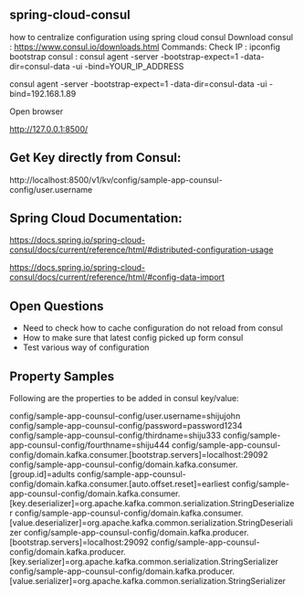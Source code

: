 ## spring-cloud-consul
how to centralize configuration using spring cloud consul
Download consul :  https://www.consul.io/downloads.html
Commands:
Check IP : ipconfig
bootstrap consul : consul agent -server -bootstrap-expect=1 -data-dir=consul-data -ui -bind=YOUR_IP_ADDRESS

consul agent -server -bootstrap-expect=1 -data-dir=consul-data -ui -bind=192.168.1.89

Open browser

http://127.0.0.1:8500/

## Get Key directly from Consul: 
http://localhost:8500/v1/kv/config/sample-app-counsul-config/user.username


## Spring Cloud Documentation:

https://docs.spring.io/spring-cloud-consul/docs/current/reference/html/#distributed-configuration-usage

https://docs.spring.io/spring-cloud-consul/docs/current/reference/html/#config-data-import


## Open Questions

* Need to check how to cache configuration do not reload from consul
* How to make sure that latest config picked up form consul
* Test various way of configuration


## Property Samples
Following are the properties to be added in consul key/value:


config/sample-app-counsul-config/user.username=shijujohn
config/sample-app-counsul-config/password=password1234
config/sample-app-counsul-config/thirdname=shiju333
config/sample-app-counsul-config/fourthname=shiju444
config/sample-app-counsul-config/domain.kafka.consumer.[bootstrap.servers]=localhost:29092
config/sample-app-counsul-config/domain.kafka.consumer.[group.id]=adults
config/sample-app-counsul-config/domain.kafka.consumer.[auto.offset.reset]=earliest
config/sample-app-counsul-config/domain.kafka.consumer.[key.deserializer]=org.apache.kafka.common.serialization.StringDeserializer
config/sample-app-counsul-config/domain.kafka.consumer.[value.deserializer]=org.apache.kafka.common.serialization.StringDeserializer
config/sample-app-counsul-config/domain.kafka.producer.[bootstrap.servers]=localhost:29092
config/sample-app-counsul-config/domain.kafka.producer.[key.serializer]=org.apache.kafka.common.serialization.StringSerializer
config/sample-app-counsul-config/domain.kafka.producer.[value.serializer]=org.apache.kafka.common.serialization.StringSerializer